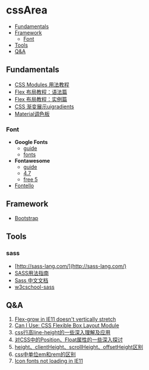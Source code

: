 # cssArea
- [Fundamentals](#Fundamentals)
- [Framework](#Framework)
    - [Font](#Font)
- [Tools](#Tools)
- [Q&A](#Q&A)

<h2 id="Fundamentals">Fundamentals</h2>

- [CSS Modules 用法教程](http://www.ruanyifeng.com/blog/2016/06/css_modules.html)
- [Flex 布局教程：语法篇](http://www.ruanyifeng.com/blog/2015/07/flex-grammar.html)
- [Flex 布局教程：实例篇](http://www.ruanyifeng.com/blog/2015/07/flex-examples.html)
- [CSS 渐变展示uigradients](https://uigradients.com/)
- [Material调色板](https://www.materialpalette.com/)

<h3 id="Font">Font</h3>

- **Google Fonts**
    - [guide](https://developers.google.com/fonts/docs/getting_started?hl=zh-CN)
    - [fonts](https://fonts.google.com/)
- **Fontawesome**
    - [guide](https://segmentfault.com/a/1190000013173840)
    - [4.7](https://fontawesome.com/v4.7.0/icons/)
    - [free 5](https://fontawesome.com/icons?d=gallery&m=free)
- [Fontello](http://fontello.com/)

<h2 id="Framework">Framework</h2>

- [Bootstrap](https://github.com/nate-luup/bootstrapArea)

<h2 id="Tools">Tools</h2>

### sass
- [http://sass-lang.com/](http://sass-lang.com/)
- [SASS用法指南](http://www.ruanyifeng.com/blog/2012/06/sass.html)
- [Sass 中文文档](http://sass.bootcss.com/)
- [w3cschool-sass](https://www.w3cschool.cn/sass/)

<h2 id="Q&A">Q&A</h2>

1. [Flex-grow in IE11 doesn't vertically stretch](https://stackoverflow.com/questions/39609883/flex-grow-in-ie11-doesnt-vertically-stretch)
2. [Can I Use: CSS Flexible Box Layout Module](https://www.caniuse.com/#feat=flexbox)
3. [css行高line-height的一些深入理解及应用](http://www.zhangxinxu.com/wordpress/2009/11/css%E8%A1%8C%E9%AB%98line-height%E7%9A%84%E4%B8%80%E4%BA%9B%E6%B7%B1%E5%85%A5%E7%90%86%E8%A7%A3%E5%8F%8A%E5%BA%94%E7%94%A8/)
4. [对CSS中的Position、Float属性的一些深入探讨](https://www.cnblogs.com/coffeedeveloper/p/3145790.html)
5. [height、clientHeight、scrollHeight、offsetHeight区别](https://www.cnblogs.com/yuteng/articles/1894578.html)
6. [css中单位em和rem的区别](https://www.cnblogs.com/wind-lanyan/p/6978084.html)
7. [Icon fonts not loading in IE11](https://stackoverflow.com/questions/26894319/icon-fonts-not-loading-in-ie11)
